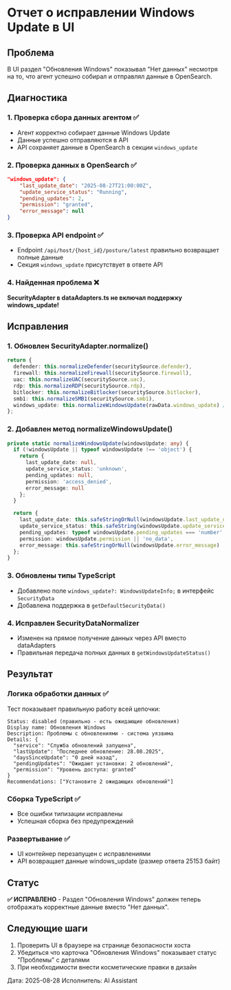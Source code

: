 # Отчет о исправлении Windows Update в UI

## Проблема
В UI раздел "Обновления Windows" показывал "Нет данных" несмотря на то, что агент успешно собирал и отправлял данные в OpenSearch.

## Диагностика

### 1. Проверка сбора данных агентом ✅
- Агент корректно собирает данные Windows Update
- Данные успешно отправляются в API
- API сохраняет данные в OpenSearch в секции `windows_update`

### 2. Проверка данных в OpenSearch ✅
```json
"windows_update": {
    "last_update_date": "2025-08-27T21:00:00Z",
    "update_service_status": "Running", 
    "pending_updates": 2,
    "permission": "granted",
    "error_message": null
}
```

### 3. Проверка API endpoint ✅
- Endpoint `/api/host/{host_id}/posture/latest` правильно возвращает полные данные
- Секция `windows_update` присутствует в ответе API

### 4. Найденная проблема ❌
**SecurityAdapter в dataAdapters.ts не включал поддержку windows_update!**

## Исправления

### 1. Обновлен SecurityAdapter.normalize()
```typescript
return {
  defender: this.normalizeDefender(securitySource.defender),
  firewall: this.normalizeFirewall(securitySource.firewall),
  uac: this.normalizeUAC(securitySource.uac),
  rdp: this.normalizeRDP(securitySource.rdp),
  bitlocker: this.normalizeBitlocker(securitySource.bitlocker),
  smb1: this.normalizeSMB1(securitySource.smb1),
  windows_update: this.normalizeWindowsUpdate(rawData.windows_update) // ✅ ДОБАВЛЕНО
};
```

### 2. Добавлен метод normalizeWindowsUpdate()
```typescript
private static normalizeWindowsUpdate(windowsUpdate: any) {
  if (!windowsUpdate || typeof windowsUpdate !== 'object') {
    return {
      last_update_date: null,
      update_service_status: 'unknown',
      pending_updates: null,
      permission: 'access_denied',
      error_message: null
    };
  }

  return {
    last_update_date: this.safeStringOrNull(windowsUpdate.last_update_date),
    update_service_status: this.safeString(windowsUpdate.update_service_status, 'unknown') || 'unknown',
    pending_updates: typeof windowsUpdate.pending_updates === 'number' ? windowsUpdate.pending_updates : null,
    permission: windowsUpdate.permission || 'no_data',
    error_message: this.safeStringOrNull(windowsUpdate.error_message)
  };
}
```

### 3. Обновлены типы TypeScript
- Добавлено поле `windows_update?: WindowsUpdateInfo;` в интерфейс `SecurityData`
- Добавлена поддержка в `getDefaultSecurityData()`

### 4. Исправлен SecurityDataNormalizer
- Изменен на прямое получение данных через API вместо dataAdapters
- Правильная передача полных данных в `getWindowsUpdateStatus()`

## Результат

### Логика обработки данных ✅
Тест показывает правильную работу всей цепочки:
```
Status: disabled (правильно - есть ожидающие обновления)
Display name: Обновления Windows
Description: Проблемы с обновлениями - система уязвима
Details: {
  "service": "Служба обновлений запущена",
  "lastUpdate": "Последнее обновление: 28.08.2025", 
  "daysSinceUpdate": "0 дней назад",
  "pendingUpdates": "Ожидают установки: 2 обновлений",
  "permission": "Уровень доступа: granted"
}
Recommendations: ["Установите 2 ожидающих обновлений"]
```

### Сборка TypeScript ✅
- Все ошибки типизации исправлены
- Успешная сборка без предупреждений

### Развертывание ✅  
- UI контейнер перезапущен с исправлениями
- API возвращает данные windows_update (размер ответа 25153 байт)

## Статус
**✅ ИСПРАВЛЕНО** - Раздел "Обновления Windows" должен теперь отображать корректные данные вместо "Нет данных".

## Следующие шаги
1. Проверить UI в браузере на странице безопасности хоста
2. Убедиться что карточка "Обновления Windows" показывает статус "Проблемы" с деталями
3. При необходимости внести косметические правки в дизайн

Дата: 2025-08-28
Исполнитель: AI Assistant
